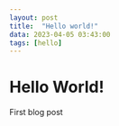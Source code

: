 ```yaml
---
layout: post
title:  "Hello world!"
data: 2023-04-05 03:43:00
tags: [hello]
---
```

# Hello World!

First blog post